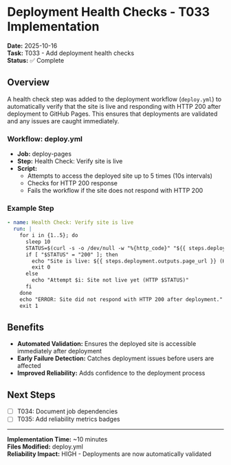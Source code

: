 # Deployment Health Checks - T033 Implementation

**Date:** 2025-10-16  
**Task:** T033 - Add deployment health checks  
**Status:** ✅ Complete

## Overview

A health check step was added to the deployment workflow (`deploy.yml`) to automatically verify that the site is live and responding with HTTP 200 after deployment to GitHub Pages. This ensures that deployments are validated and any issues are caught immediately.

### Workflow: deploy.yml

- **Job:** deploy-pages
- **Step:** Health Check: Verify site is live
- **Script:**
  - Attempts to access the deployed site up to 5 times (10s intervals)
  - Checks for HTTP 200 response
  - Fails the workflow if the site does not respond with HTTP 200

### Example Step

```yaml
- name: Health Check: Verify site is live
  run: |
    for i in {1..5}; do
      sleep 10
      STATUS=$(curl -s -o /dev/null -w "%{http_code}" "${{ steps.deployment.outputs.page_url }}")
      if [ "$STATUS" = "200" ]; then
        echo "Site is live: ${{ steps.deployment.outputs.page_url }} (HTTP 200)"
        exit 0
      else
        echo "Attempt $i: Site not live yet (HTTP $STATUS)"
      fi
    done
    echo "ERROR: Site did not respond with HTTP 200 after deployment."
    exit 1
```

## Benefits

- **Automated Validation:** Ensures the deployed site is accessible immediately after deployment
- **Early Failure Detection:** Catches deployment issues before users are affected
- **Improved Reliability:** Adds confidence to the deployment process

## Next Steps

- [ ] T034: Document job dependencies
- [ ] T035: Add reliability metrics badges

---

**Implementation Time:** ~10 minutes  
**Files Modified:** deploy.yml  
**Reliability Impact:** HIGH - Deployments are now automatically validated
